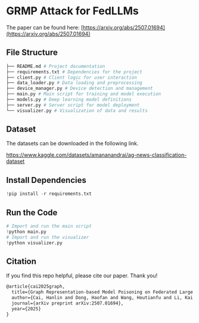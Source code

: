 # GRMP Attack for FedLLMs

The paper can be found here: [https://arxiv.org/abs/2507.01694](https://arxiv.org/abs/2507.01694)

## File Structure

```python
├── README.md # Project documentation
├── requirements.txt # Dependencies for the project
├── client.py # Client logic for user interaction
├── data_loader.py # Data loading and preprocessing
├── device_manager.py # Device detection and management
├── main.py # Main script for training and model execution
├── models.py # Deep learning model definitions
├── server.py # Server script for model deployment
└── visualizer.py # Visualization of data and results
```

## Dataset

The datasets can be downloaded in the following link.

https://www.kaggle.com/datasets/amananandrai/ag-news-classification-dataset

## Install Dependencies

```python
!pip install -r requirements.txt
```

## Run the Code

```python
# Import and run the main script
!python main.py
# Import and run the visualizer
!python visualizer.py
```

## Citation

If you find this repo helpful, please cite our paper. Thank you!

```latex
@article{cai2025graph,
  title={Graph Representation-based Model Poisoning on Federated Large Language Models},
  author={Cai, Hanlin and Dong, Haofan and Wang, Houtianfu and Li, Kai and Akan, Ozgur B},
  journal={arXiv preprint arXiv:2507.01694},
  year={2025}
}
```
